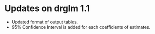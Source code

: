 # Updates on drglm 1.1

* Updated format of output tables.
* 95% Confidence Interval is added for each coefficients of estimates. 
